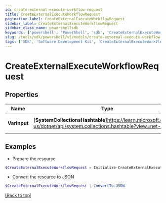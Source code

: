 ```yaml
---
id: create-external-execute-workflow-request
title: CreateExternalExecuteWorkflowRequest
pagination_label: CreateExternalExecuteWorkflowRequest
sidebar_label: CreateExternalExecuteWorkflowRequest
sidebar_class_name: powershellsdk
keywords: ['powershell', 'PowerShell', 'sdk', 'CreateExternalExecuteWorkflowRequest', 'CreateExternalExecuteWorkflowRequest'] 
slug: /tools/sdk/powershell/v3/models/create-external-execute-workflow-request
tags: ['SDK', 'Software Development Kit', 'CreateExternalExecuteWorkflowRequest', 'CreateExternalExecuteWorkflowRequest']
---
```



# CreateExternalExecuteWorkflowRequest

## Properties

Name | Type | Description | Notes
------------ | ------------- | ------------- | -------------
**VarInput** | [**SystemCollectionsHashtable**]https://learn.microsoft.com/en-us/dotnet/api/system.collections.hashtable?view=net-9.0 | The input for the workflow | [optional] 

## Examples

- Prepare the resource
```powershell
$CreateExternalExecuteWorkflowRequest = Initialize-CreateExternalExecuteWorkflowRequest  -VarInput {customAttribute1=value1, customAttribute2=value2}
```

- Convert the resource to JSON
```powershell
$CreateExternalExecuteWorkflowRequest | ConvertTo-JSON
```


[[Back to top]](#) 

